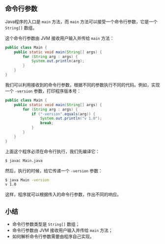 ## 命令行参数

Java程序的入口是 `main` 方法，而 `main` 方法可以接受一个命令行参数，它是一个 `String[]` 数组。

这个命令行参数由 JVM 接收用户输入并传给 `main` 方法：

```java
public class Main {
    public static void main(String[] args) {
        for (String arg : args) {
            System.out.println(arg);
        }
    }
}
```

我们可以利用接收到的命令行参数，根据不同的参数执行不同的代码。例如，实现一个 `-version` 参数，打印程序版本号：

```java
public class Main {
    public static void main(String[] args) {
        for (String arg : args) {
            if ("-version".equals(arg)) {
                System.out.println("v 1.0");
                break;
            }
        }
    }
}
```

上面这个程序必须在命令行执行，我们先编译它：

```bash
$ javac Main.java
```

然后，执行的时候，给它传递一个 `-version` 参数：

```bash
$ java Main -version
v 1.0
```

这样，程序就可以根据传入的命令行参数，作出不同的响应。

## 小结
- 命令行参数类型是 `String[]` 数组；
- 命令行参数由 JVM 接收用户输入并传给 `main` 方法；
- 如何解析命令行参数需要由程序自己实现。